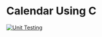 # Calendar Using C

[![Unit Testing](https://github.com/sami-ks-ha/Calendar-using-C/actions/workflows/unit-test.yml/badge.svg)](https://github.com/sami-ks-ha/Calendar-using-C/actions/workflows/unit-test.yml)

